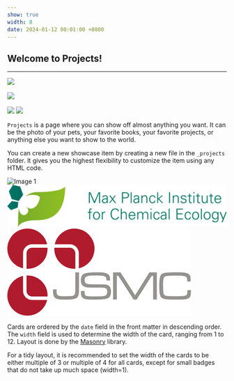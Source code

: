```yaml
---
show: true
width: 8
date: 2024-01-12 00:01:00 +0800
---
```


<div class="p-4">
    <h2>Welcome to Projects!</h2>
    <hr />
<img data-src="{{ 'assets/logo/logo_JSMC.png' | relative_url }}" 
     class="lazy custom-logo rounded-top" 
     src="{{ '/assets/images/empty_300x200.png' | relative_url }}">

<img data-src="{{ 'assets/logo/logo_ICE.png' | relative_url }}" 
     class="lazy custom-logo rounded-top" 
     src="{{ '/assets/images/empty_300x200.png' | relative_url }}">
    
<img data-src="{{ 'assets/logo/logo_JSMC.png' | relative_url }}" class="lazy w-25 rounded-top" src="{{ '/assets/images/empty_300x200.png' | relative_url }}">
<img data-src="{{ 'assets/logo/logo_ICE.png' | relative_url }}" class="lazy w-25 rounded-top" src="{{ '/assets/images/empty_300x200.png' | relative_url }}">
    <p>
        <code>Projects</code> is a page where you can show off almost anything you want. It can be the photo of your pets, your favorite books, your favorite projects, or anything else you want to show to the world.
    </p>
    <p>
        You can create a new showcase item by creating a new file in the <code>_projects</code> folder. It gives you the highest flexibility to customize the item using any HTML code.
    </p>
          <div class="d-flex flex-wrap justify-content-between gap-2">
            <img src="/assets/logo/logo_Leip" alt="Image 1" class="rounded-sm img-fluid logo-img">
            <img src="/assets/logo/logo_ICE.png" alt="Image 3" class="rounded-sm img-fluid logo-img">
            <img src="/assets/logo/logo_JSMC.png" alt="Image 3" class="rounded-sm img-fluid logo-img">
            </div>
<p>
        Cards are ordered by the <code>date</code> field in the front matter in descending order. The <code>width</code> field is used to determine the width of the card, ranging from 1 to 12.
        Layout is done by the <a href="https://masonry.desandro.com/" target="_blank">Masonry</a> library.
    </p>
    <p>
        For a tidy layout, it is recommended to set the width of the cards to be either multiple of 3 or multiple of 4 for all cards, except for small badges that do not take up much space (width=1).
    </p>
</div>
